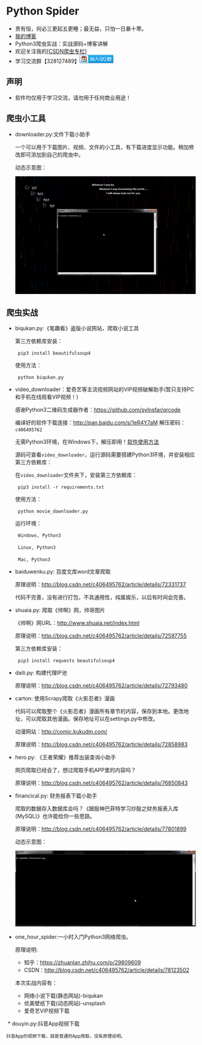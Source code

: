 # Python Spider

* 贵有恒，何必三更起五更睡；最无益，只怕一日暴十寒。
* [我的博客](http://blog.csdn.net/c406495762 "悬停显示")
* Python3爬虫实战：实战源码+博客讲解
* 欢迎关注我的[[CSDN爬虫专栏](http://blog.csdn.net/column/details/15321.html "悬停显示")]<br>
* 学习交流群【328127489】<a target="_blank" href="//shang.qq.com/wpa/qunwpa?idkey=e70f3fcff3761450fda9b43eadc1910dac308a962ef9e3e87941cd2c681c4bb4"><img border="0" src="https://github.com/Jack-Cherish/Pictures/blob/master/qqgroup.png" alt="Coder" title="Coder"></a><br>

## 声明

* 软件均仅用于学习交流，请勿用于任何商业用途！

## 爬虫小工具

* downloader.py:文件下载小助手

	一个可以用于下载图片、视频、文件的小工具，有下载进度显示功能。稍加修改即可添加到自己的爬虫中。
	
	动态示意图：
	
	![image](https://raw.githubusercontent.com/Jack-Cherish/Pictures/master/9.gif)

## 爬虫实战
 
 * biqukan.py:《笔趣看》盗版小说网站，爬取小说工具

	第三方依赖库安装：

		pip3 install beautifulsoup4

	使用方法：

		python biqukan.py

 * video_downloader：爱奇艺等主流视频网站的VIP视频破解助手(暂只支持PC和手机在线观看VIP视频！)

	感谢Python3二维码生成器作者：https://github.com/sylnsfar/qrcode
	
	编译好的软件下载连接：http://pan.baidu.com/s/1eR4Y7aM  解压密码：`c406495762`
	
	无需Python3环境，在Windows下，解压即用！[软件使用方法](http://blog.csdn.net/c406495762/article/details/71334633 "悬停显示")
	
	源码可查看`video_downloader`，运行源码需要搭建Python3环境，并安装相应第三方依赖库：
	
	在`video_downloader`文件夹下，安装第三方依赖库：

		pip3 install -r requirements.txt

	使用方法：
	
		python movie_downloader.py

	运行环境：
	
		Windows, Python3
		
		Linux, Python3
		
		Mac, Python3

 * baiduwenku.py: 百度文库word文章爬取
	
	原理说明：http://blog.csdn.net/c406495762/article/details/72331737
	
	代码不完善，没有进行打包，不具通用性，纯属娱乐，以后有时间会完善。
	
 * shuaia.py: 爬取《帅啊》网，帅哥图片

	《帅啊》网URL：http://www.shuaia.net/index.html

	原理说明：http://blog.csdn.net/c406495762/article/details/72597755
	
	第三方依赖库安装：
	
		pip3 install requests beautifulsoup4
		
 * daili.py: 构建代理IP池

	原理说明：http://blog.csdn.net/c406495762/article/details/72793480
	
	
 * carton: 使用Scrapy爬取《火影忍者》漫画

	代码可以爬取整个《火影忍者》漫画所有章节的内容，保存到本地。更改地址，可以爬取其他漫画。保存地址可以在settings.py中修改。
	
	动漫网站：http://comic.kukudm.com/
	
	原理说明：http://blog.csdn.net/c406495762/article/details/72858983
	
 * hero.py: 《王者荣耀》推荐出装查询小助手

	网页爬取已经会了，想过爬取手机APP里的内容吗？
	
	原理说明：http://blog.csdn.net/c406495762/article/details/76850843
	
 * financical.py: 财务报表下载小助手

	爬取的数据存入数据库会吗？《跟股神巴菲特学习炒股之财务报表入库(MySQL)》也许能给你一些思路。
	
	原理说明：http://blog.csdn.net/c406495762/article/details/77801899
	
	动态示意图：
	
	![image](https://raw.githubusercontent.com/Jack-Cherish/Pictures/master/10.gif)
	
 * one_hour_spider:一小时入门Python3网络爬虫。

	原理说明:
	
	 * 知乎：https://zhuanlan.zhihu.com/p/29809609
	 * CSDN：http://blog.csdn.net/c406495762/article/details/78123502
	
	本次实战内容有：
	
	 * 网络小说下载(静态网站)-biqukan
	 * 优美壁纸下载(动态网站)-unsplash
	 * 爱奇艺VIP视频下载
	 
  * douyin.py:抖音App视频下载
	
	抖音App的视频下载，就是普通的App爬取，没有原理说明。
	
  	


	
	
	

	


